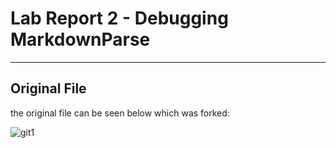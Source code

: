 # Lab Report 2 - Debugging MarkdownParse
---
## Original File

the original file can be seen below which was forked:

![git1]()
